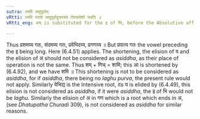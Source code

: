 ```yaml
---
sutra: ल्यपि लघुपूर्वात्
vRtti: ल्यपि परतो लघुपूर्वादुत्तरस्य णेरयादेशो भवति ॥
vRtti_eng: अय् is substituted for the इ of णि, before the Absolutive affix ल्यप्, when the vowel preceding the इ is light.

---
```

Thus प्रशमय्य गतः, संदमय्य गतः, प्रवेभिदय्य, प्रगणय्य ॥ But प्रपात्य गतः the vowel preceding the इ being long. Here (6.4.51) applies. The shortening, the elision of य and the elision of अ should not be considered as _asiddha_, as their place of operation is not the same. Thus शम् + णिच् = शामि; this आ is shortened by (6.4.92), and we have शमि ॥ This shortening is not to be considered as _asiddha_, for if _asiddha_, there being no _laghu_ _purva_, the present rule would not apply. Similarly वेभिद्य is the Intensive root, its य is elided by (6.4.49), this elision is not considered as _asiddha_, if it were _asiddha_, the इ of भि would not be _laghu_. Similarly the elision of अ in गण which is a root which ends in अ, (see _Dhatupatha_ _Churadi_ 309), is not considered as _asiddha_ for similar reasons.
